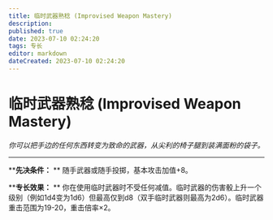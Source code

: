 ```yaml
---
title: 临时武器熟稔 (Improvised Weapon Mastery)
description: 
published: true
date: 2023-07-10 02:24:20
tags: 专长
editor: markdown
dateCreated: 2023-07-10 02:24:20
---
```


# 临时武器熟稔 (Improvised Weapon Mastery)

_你可以把手边的任何东西转变为致命的武器，从尖利的椅子腿到装满面粉的袋子。_

---

****先决条件：** ** 随手武器或随手投掷，基本攻击加值+8。

****专长效果：** **
你在使用临时武器时不受任何减值。临时武器的伤害骰上升一个级别（例如1d4变为1d6）但最高仅到d8（双手临时武器则最高为2d6）。临时武器重击范围为19-20，重击倍率×2。

